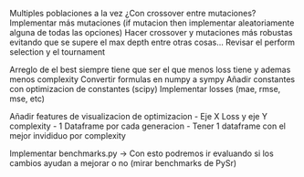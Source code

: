 Multiples poblaciones a la vez ¿Con crossover entre mutaciones?
Implementar más mutaciones (if mutacion then implementar aleatoriamente alguna de todas las opciones)
Hacer crossover y mutaciones más robustas evitando que se supere el max depth entre otras cosas...
Revisar el perform selection y el tournament

Arreglo de el best siempre tiene que ser el que menos loss tiene y ademas menos complexity
Convertir formulas en numpy a sympy
Añadir constantes con optimizacion de constantes (scipy)
Implementar losses (mae, rmse, mse, etc)

Añadir features de visualizacion de optimizacion
    - Eje X Loss y eje Y complexity
    - 1 Dataframe por cada generacion
    - Tener 1 dataframe con el mejor invididuo por complexity

Implementar benchmarks.py -> Con esto podremos ir evaluando si los cambios ayudan a mejorar o no (mirar benchmarks de PySr)